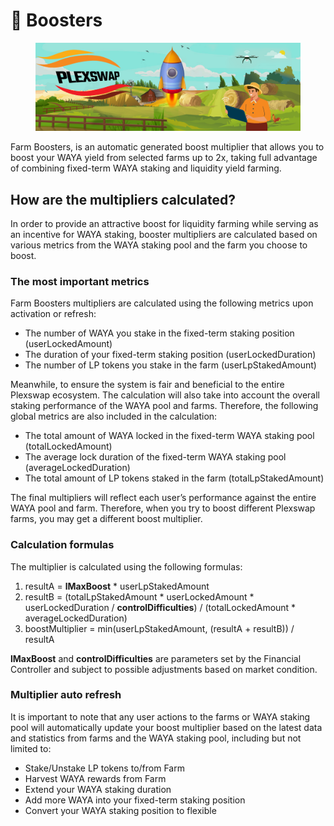 # 🚀 Boosters

<figure><img src="../../.gitbook/assets/Boosters.png" alt=""><figcaption></figcaption></figure>

Farm Boosters, is an automatic generated boost multiplier that allows you to boost your WAYA yield from selected farms up to 2x, taking full advantage of combining fixed-term WAYA staking and liquidity yield farming.

## How are the multipliers calculated?

In order to provide an attractive boost for liquidity farming while serving as an incentive for WAYA staking, booster multipliers are calculated based on various metrics from the WAYA staking pool and the farm you choose to boost.

### The most important metrics

Farm Boosters multipliers are calculated using the following metrics upon activation or refresh:

* The number of WAYA you stake in the fixed-term staking position (userLockedAmount)
* The duration of your fixed-term staking position (userLockedDuration)
* The number of LP tokens you stake in the farm (userLpStakedAmount)

Meanwhile, to ensure the system is fair and beneficial to the entire Plexswap ecosystem. The calculation will also take into account the overall staking performance of the WAYA pool and farms. Therefore, the following global metrics are also included in the calculation:

* The total amount of WAYA locked in the fixed-term WAYA staking pool (totalLockedAmount)
* The average lock duration of the fixed-term WAYA staking pool (averageLockedDuration)
* The total amount of LP tokens staked in the farm (totalLpStakedAmount)

The final multipliers will reflect each user’s performance against the entire WAYA pool and farm. Therefore, when you try to boost different Plexswap farms, you may get a different boost multiplier.

### Calculation formulas

The multiplier is calculated using the following formulas:

1. resultA = **lMaxBoost** \* userLpStakedAmount
2. resultB = (totalLpStakedAmount \* userLockedAmount \* userLockedDuration / **controlDifficulties**) / (totalLockedAmount \* averageLockedDuration)
3. boostMultiplier = min(userLpStakedAmount, (resultA + resultB)) / resultA

**lMaxBoost** and **controlDifficulties** are parameters set by the Financial Controller and subject to possible adjustments based on market condition.

### Multiplier auto refresh

It is important to note that any user actions to the farms or WAYA staking pool will automatically update your boost multiplier based on the latest data and statistics from farms and the WAYA staking pool, including but not limited to:

* Stake/Unstake LP tokens to/from Farm
* Harvest WAYA rewards from Farm
* Extend your WAYA staking duration
* Add more WAYA into your fixed-term staking position
* Convert your WAYA staking position to flexible
